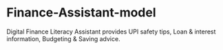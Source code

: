# Finance-Assistant-model
Digital Finance Literacy Assistant provides UPI safety tips, Loan &amp; interest information, Budgeting &amp; Saving advice.
